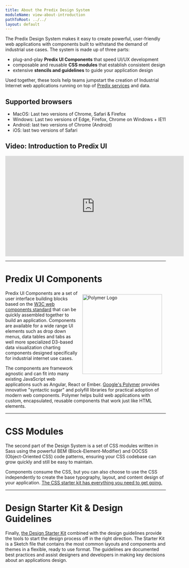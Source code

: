 ```yaml
---
title: About the Predix Design System
moduleName: view-about-introduction
pathToRoot: ../../
layout: default
---
```


The Predix Design System makes it easy to create powerful, user-friendly web applications with components built to withstand the demand of industrial use cases. The system is made up of three parts:

* plug-and-play **Predix UI Components** that speed UI/UX development
* composable and reusable **CSS modules** that establish consistent design
* extensive **stencils and guidelines** to guide your application design

Used together, these tools help teams jumpstart the creation of Industrial Internet web applications running on top of [Predix services](https://docs.predix.io/en/service) and data.

## Supported browsers

* MacOS: Last two versions of Chrome, Safari & Firefox
* Windows: Last two versions of Edge, Firefox, Chrome on Windows + IE11
* Android: last two versions of Chrome (Android)
* iOS: last two versions of Safari

## Video: Introduction to Predix UI

<iframe width="560" height="315" src="https://www.youtube.com/embed/wLbnwS-y3XM" frameborder="0" allowfullscreen></iframe>

--------------------------------------------------------------------------------

# Predix UI Components

<img src="../../img/polymer_logo.jpg" alt="Polymer Logo" style="border:none; width:250px; display: block; float: right; padding: 0.75rem;" />

Predix UI Components are a set of user interface building blocks based on the [W3C web components standard](https://www.w3.org/standards/techs/components#w3c_all) that can be quickly assembled together to build an application. Components are available for a wide range UI elements such as drop down menus, data tables and tabs as well more specialized D3-based data visualization charting components designed specifically for industrial internet use cases.

The components are framework agnostic and can fit into many existing JavaScript web applications such as Angular, React or Ember. [Google's Polymer](https://www.polymer-project.org/) provides innovative "syntactic sugar" and polyfill libraries for practical adoption of modern web components. Polymer helps build web applications with custom, encapsulated, reusable components that work just like HTML elements.

--------------------------------------------------------------------------------

# CSS Modules

<catalog-picture img-src="../../img/inuit" img-alt="Sketch Logo" style="border:none; width:250px; display: block; float: right;">
</catalog-picture>

The second part of the Design System is a set of CSS modules written in Sass using the powerful BEM (Block-Element-Modifier) and OOCSS (Object-Oriented CSS) code patterns, ensuring your CSS codebase can grow quickly and still be easy to maintain.

Components consume the CSS, but you can also choose to use the CSS independently to create the base typography, layout, and content design of your application. [The CSS starter kit has everything you need to get going.](https://github.com/predixdev/px-getting-started/)

--------------------------------------------------------------------------------

# Design Starter Kit & Design Guidelines

<catalog-picture img-src="../../img/sketch_logo2" img-alt="Sketch Logo" style="border:none; width:250px; display: block; float: right;">
</catalog-picture>

Finally, [the Design Starter Kit](https://github.com/PredixDev/px-design-stencils) combined with the design guidelines provide the tools to start the design process off in the right direction. The Starter Kit is a Sketch file that contains the most common layouts and components and themes in a flexible, ready to use format. The guidelines are documented best practices and assist designers and developers in making key decisions about an applications design.
